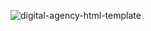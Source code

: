 ![digital-agency-html-template](https://github.com/user-attachments/assets/000b0436-9339-4104-be72-7b5ef75a72fe)
